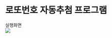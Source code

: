 <html>
  <body>
    <h1>로또번호 자동추첨 프로그램</h1>
    실행화면<br>
    <img src="스크린샷.png">
  </body>

</html>
